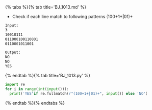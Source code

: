 {% tabs %}{% tab title='BJ_1013.md' %}

* Check if each line match to following patterns (100+1+|01)+

```txt
Input:
3
10010111
011000100110001
0110001011001

Output:
NO
NO
YES
```

{% endtab %}{% tab title='BJ_1013.py' %}

```py
import re
for i in range(int(input())):
  print('YES'if re.fullmatch(r"(100+1+|01)+", input()) else 'NO')
```

{% endtab %}{% endtabs %}
